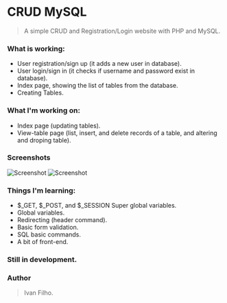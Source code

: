 # CRUD MySQL
> A simple CRUD and Registration/Login website with PHP and MySQL.

### What is working:
* User registration/sign up (it adds a new user in database).
* User login/sign in (it checks if username and password exist in database).
* Index page, showing the list of tables from the database.
* Creating Tables.

### What I'm working on:
* Index page (updating tables).
* View-table page (list, insert, and delete records of a table, and altering and droping table).

### Screenshots
![Screenshot](https://i.postimg.cc/pXHmQXnF/Screenshot-from-2019-02-18-12-16-46.png)
![Screenshot](https://i.postimg.cc/KcLKgg4b/Screenshot-from-2019-02-18-12-17-13.png)


### Things I'm learning:
* $_GET,  $_POST,  and  $_SESSION  Super global variables.
* Global variables.
* Redirecting (header command).
* Basic form validation.
* SQL basic commands.
* A bit of front-end.

### Still in development.

### Author
> Ivan Filho.
